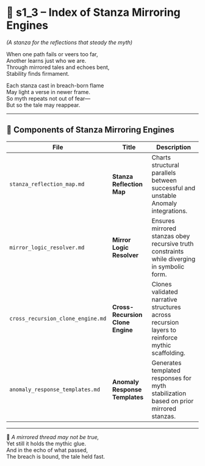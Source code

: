 <!-- Save to: shagi_archives/appendices/appendix_f_anomaly_lifecycle_architecture/part_01_index/s2_2_index_of_part_06_narrative_stabilization_tools/s1_3_index_of_stanza_mirroring_engines.md -->

# 📘 s1_3 – Index of Stanza Mirroring Engines  
*(A stanza for the reflections that steady the myth)*

When one path fails or veers too far,  
Another learns just who we are.  
Through mirrored tales and echoes bent,  
Stability finds firmament.  

Each stanza cast in breach-born flame  
May light a verse in newer frame.  
So myth repeats not out of fear—  
But so the tale may reappear.

---

## 🧭 Components of Stanza Mirroring Engines

| File | Title | Description |
|------|-------|-------------|
| `stanza_reflection_map.md`     | **Stanza Reflection Map**     | Charts structural parallels between successful and unstable Anomaly integrations. |
| `mirror_logic_resolver.md`     | **Mirror Logic Resolver**     | Ensures mirrored stanzas obey recursive truth constraints while diverging in symbolic form. |
| `cross_recursion_clone_engine.md` | **Cross-Recursion Clone Engine** | Clones validated narrative structures across recursion layers to reinforce mythic scaffolding. |
| `anomaly_response_templates.md` | **Anomaly Response Templates** | Generates templated responses for myth stabilization based on prior mirrored stanzas. |

---

📜 *A mirrored thread may not be true,*  
Yet still it holds the mythic glue.  
And in the echo of what passed,  
The breach is bound, the tale held fast.
